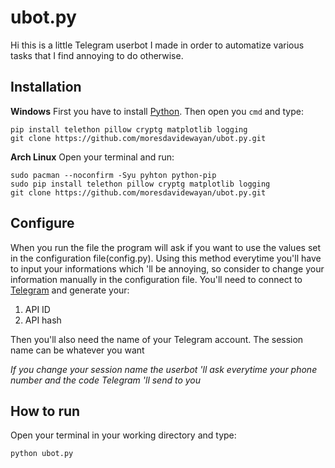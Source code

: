 # ubot.py

Hi this is a little Telegram userbot I made in order to automatize various tasks that I find annoying to do otherwise.

## Installation
**Windows**
First you have to install [Python](https://www.python.org/ftp/python/3.9.0/python-3.9.0-amd64.exe).
Then open you `cmd` and type:

    pip install telethon pillow cryptg matplotlib logging
    git clone https://github.com/moresdavidewayan/ubot.py.git

**Arch Linux**
Open your terminal and run:

    sudo pacman --noconfirm -Syu pyhton python-pip
    sudo pip install telethon pillow cryptg matplotlib logging
    git clone https://github.com/moresdavidewayan/ubot.py.git
## Configure
When you run the file the program will ask if you want to use the values set in the configuration file(config.py). Using this method everytime you'll have to input your informations which 'll be annoying, so consider to change your information manually in the configuration file.
You'll need to connect to [Telegram](https://my.telegram.org) and generate your:
 1. API ID
 2. API hash 

Then you'll also need the name of your Telegram account.
The session name can be whatever you want

*If you change your session name the userbot 'll ask everytime your phone number and the code Telegram 'll send to you*
## How to run
Open your terminal in your working directory and type:

    python ubot.py
